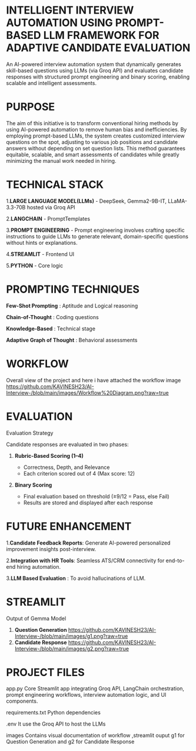 # INTELLIGENT INTERVIEW AUTOMATION USING  PROMPT- BASED LLM FRAMEWORK FOR ADAPTIVE CANDIDATE EVALUATION
   An AI-powered interview automation system that dynamically generates skill-based questions using LLMs (via Groq API) and evaluates candidate responses with structured prompt engineering and binary scoring, enabling scalable and intelligent assessments.

# PURPOSE
   The aim of this initiative is to transform conventional hiring methods by using AI-powered automation to remove human bias and inefficiencies. By employing prompt-based LLMs, the system creates customized interview questions on the spot, adjusting to various job positions and candidate answers without depending on set question lists. This method guarantees equitable, scalable, and smart assessments of candidates while greatly minimizing the manual work needed in hiring.  
   
# TECHNICAL STACK
  1.**LARGE LANGUAGE MODEL(LLMs)** - DeepSeek, Gemma2-9B-IT, LLaMA-3.3-70B hosted via Groq API
  
  2.**LANGCHAIN**                  - PromptTemplates
  
  3.**PROMPT ENGINEERING**         - Prompt engineering involves crafting specific instructions to guide LLMs to generate relevant, domain-specific questions without hints or explanations.
  
  4.**STREAMLIT**                  - Frontend  UI
  
  5.**PYTHON**                     - Core logic
  
# PROMPTING TECHNIQUES
  **Few-Shot Prompting**        : Aptitude and Logical reasoning 
  
  **Chain-of-Thought**          : Coding questions

  **Knowledge-Based**           : Technical stage

  **Adaptive Graph of Thought** : Behavioral assessments

# WORKFLOW 
   Overall view of the project and here i have attached the workflow image
https://github.com/KAVINESH23/AI-Interview-/blob/main/images/Workflow%20Diagram.png?raw=true
# EVALUATION
 
Evaluation Strategy

Candidate responses are evaluated in two phases:

1. **Rubric-Based Scoring (1–4)**  
   - Correctness, Depth, and Relevance  
   - Each criterion scored out of 4 (Max score: 12)

2. **Binary Scoring**  
   - Final evaluation based on threshold (≥9/12 = Pass, else Fail)
   - Results are stored and displayed after each response


# FUTURE ENHANCEMENT

   1.**Candidate Feedback Reports**: Generate AI-powered personalized improvement insights post-interview.

   2.**Integration with HR Tools**: Seamless ATS/CRM connectivity for end-to-end hiring automation.

   3.**LLM Based Evaluation**     : To avoid hallucinations of LLM.

# STREAMLIT 
   Output of Gemma Model 
   1. **Question Generation**  https://github.com/KAVINESH23/AI-Interview-/blob/main/images/g1.png?raw=true
   2. **Candidate Response**   https://github.com/KAVINESH23/AI-Interview-/blob/main/images/g2.png?raw=true

 
# PROJECT FILES
   app.py                  Core Streamlit app integrating Groq API, LangChain orchestration, prompt engineering workflows, interview 
                           automation logic, and UI components.
                           
   requirements.txt        Python dependencies
   
   .env                    It use the Groq API to host the LLMs 
   
   images                  Contains visual documentation of workflow ,streamlit ouput g1 for Question Generation and g2 for Candidate 
                           Response
                                              


